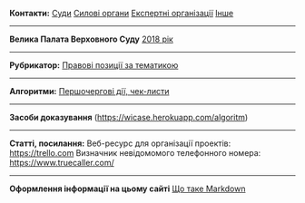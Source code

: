 <!-- TITLE: Головна сторінка -->
<!-- SUBTITLE: Зміст та посилання на інші сторінки -->

**Контакти:** [Суди](https://wicase.herokuapp.com/contacts-courts) [Силові органи](https://wicase.herokuapp.com/contacts-ps) [Експертні організації](https://wicase.herokuapp.com/contacts-experts) [Інше](https://wicase.herokuapp.com/contacts-other)
***
**Велика Палата Верховного Суду** [2018 рік](https://wicase.herokuapp.com/VPVS18)
***
**Рубрикатор:** [Правові позиції за тематикою](https://wicase.herokuapp.com/tags)
***
**Алгоритми:** [Першочергові дії, чек-листи](https://wicase.herokuapp.com/algoritm)
***
**Засоби доказування** (https://wicase.herokuapp.com/algoritm)
***
**Статті, посилання:**
Веб-ресурс для організації проектів: https://trello.com
Визначник невідомомого телефонного номера: https://www.truecaller.com/
***
**Оформлення інформації на цьому сайті** 
[Що таке Markdown](https://guides.hexlet.io/markdown)